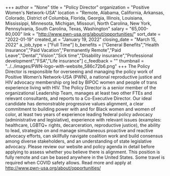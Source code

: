 +++
author = "None"
title = "Policy Director"
organization = "Positive Women's Network-USA"
location = "Remote, Alabama, California, Arkansas, Colorado, District of Columbia, Florida, Georgia, Illinois, Louisiana, Mississippi, Minnesota, Michigan, Missouri, North Carolina, New York, Pennsylvania, South Carolina, Texas, Washington"
salary = "65,000-80,000"
link = "http://www.pwn-usa.org/about/opportunities/"
sort_date = "2022-01-19"
created_at = "January 19, 2022"
closing_date = "March 15, 2022"
a_job_type = ["Full Time"]
b_benefits = ["General Benefits","Health Insurance","Paid Vacation","Permanently Remote","Paid Leave","Dental","Vision","Sick time","Disability insurance","Professional development","FSA","Life insurance"]
c_feedback = ""
thumbnail = "../../images/PWN-logo-with-website_586c72b6.png"
+++
The Policy Director is responsible for overseeing and managing the policy work of Positive Women’s Network-USA (PWN), a national reproductive justice and HIV advocacy membership org led by BIPOC women and people of trans experience living with HIV. The Policy Director is a senior member of the organizational Leadership Team, manages at least two other FTEs and relevant consultants, and reports to a Co-Executive Director.  Our ideal candidate has demonstrable progressive values alignment, a clear commitment to building power with and for Black women and women of color, at least two years of experience leading federal policy advocacy (administrative and legislative), experience with relevant issues (examples: healthcare, LGBTQ+ rights, decarceration, reproductive justice), the ability to lead, strategize on and manage simultaneous proactive and reactive advocacy efforts, can skillfully navigate coalition work and build consensus among diverse stakeholders, and an understanding of state legislative advocacy. Please review our website and policy agenda in detail before applying to assess whether you believe there is alignment. This position is fully remote and can be based anywhere in the United States. Some travel is required when COVID safety allows. Read more and apply at http://www.pwn-usa.org/about/opportunities/
